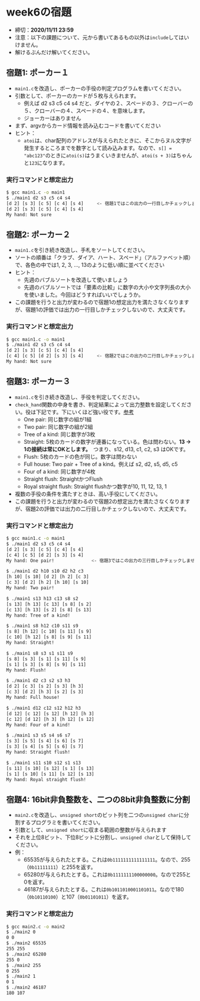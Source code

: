 # week6の宿題

- 締切：**2020/11/11 23:59**
- 注意：以下の課題について、元から書いてあるもの以外は`include`してはいけません。
- 解けるぶんだけ解いてください。

## 宿題1: ポーカー１
- `main1.c`を改造し、ポーカーの手役の判定プログラムを書いてください。
- 引数として、ポーカーのカードが５枚与えられます。
    - 例えば d2 s3 c5 c4 s4 だと、ダイヤの２、スペードの３、クローバーの５、クローバーの４、スペードの４、を意味します。
    - ジョーカーはありません
- まず、argvからカード情報を読み込むコードを書いてください
- ヒント：
    - `atoi`は、char配列のアドレスが与えられたときに、そこからヌル文字が発生するところまでを数字として読み込みます。なので、`s[] = "abc123"`のときに`atoi(s)`はうまくいきませんが、`atoi(s + 3)`はちゃんと`123`になります。


### 実行コマンドと想定出力
```bash
$ gcc main1.c -o main1
$ ./main1 d2 s3 c5 c4 s4
[d 2] [s 3] [c 5] [c 4] [s 4]     <- 宿題1ではこの出力の一行目しかチェックしません
[d 2] [s 3] [c 5] [c 4] [s 4] 
My hand: Not sure
```

## 宿題2: ポーカー２
- `main1.c`を引き続き改造し、手札をソートしてください。
- ソートの順番は「クラブ、ダイア、ハート、スペード」（アルファベット順）で、各色の中では1, 2, 3, ..., 13のように低い順に並べてください
- ヒント：
    - 先週のバブルソートを改造して使いましょう
    - 先週のバブルソートでは「要素の比較」に数字の大小や文字列長の大小を使いました。今回はどうすればいいでしょうか。
- この課題を行うと出力が変わるので宿題1の想定出力を満たさなくなりますが、宿題1の評価では出力の一行目しかチェックしないので、大丈夫です。

### 実行コマンドと想定出力
```bash
$ gcc main1.c -o main1
$ ./main1 d2 s3 c5 c4 s4
[d 2] [s 3] [c 5] [c 4] [s 4]     
[c 4] [c 5] [d 2] [s 3] [s 4]     <- 宿題2ではこの出力の二行目しかチェックしません
My hand: Not sure
```

## 宿題3: ポーカー３
- `main1.c`を引き続き改造し、手役を判定してください。
- `check_hand`関数の中身を書き、判定結果によって出力整数を設定してください。役は下記です。下にいくほど強い役です。[参考](https://ja.wikipedia.org/wiki/%E3%83%9D%E3%83%BC%E3%82%AB%E3%83%BC%E3%83%BB%E3%83%8F%E3%83%B3%E3%83%89%E3%81%AE%E4%B8%80%E8%A6%A7)
    - One pair: 同じ数字の組が1組
    - Two pair: 同じ数字の組が2組
    - Tree of a kind: 同じ数字が3枚
    - Straight: 5枚のカードの数字が連番になっている。色は問わない。**13 -> 1の接続は常にOKとします。**　つまり、s12, d13, c1, c2, s3 はOKです。
    - Flush: 5枚のカードの色が同じ。数字は問わない
    - Full house: Two pair + Tree of a kind。例えば s2, d2, s5, d5, c5
    - Four of a kind: 同じ数字が4枚
    - Straight flush: StraightかつFlush
    - Royal straight flush: Straight flushかつ数字が10, 11, 12, 13, 1
- 複数の手役の条件を満たすときは、高い手役にしてください。
- この課題を行うと出力が変わるので宿題2の想定出力を満たさなくなりますが、宿題2の評価では出力の二行目しかチェックしないので、大丈夫です。

### 実行コマンドと想定出力
```bash
$ gcc main1.c -o main1
$ ./main1 d2 s3 c5 c4 s4
[d 2] [s 3] [c 5] [c 4] [s 4]     
[c 4] [c 5] [d 2] [s 3] [s 4]     
My hand: One pair!              <- 宿題3ではこの出力の三行目しかチェックしません

$ ./main1 d2 h10 s10 d2 h2 c3
[h 10] [s 10] [d 2] [h 2] [c 3] 
[c 3] [d 2] [h 2] [h 10] [s 10] 
My hand: Two pair!        

$ ./main1 s13 h13 c13 s8 s2
[s 13] [h 13] [c 13] [s 8] [s 2] 
[c 13] [h 13] [s 2] [s 8] [s 13] 
My hand: Tree of a kind!

$ ./main1 s8 h12 c10 s11 s9
[s 8] [h 12] [c 10] [s 11] [s 9] 
[c 10] [h 12] [s 8] [s 9] [s 11] 
My hand: Straight!

$ ./main1 s8 s3 s1 s11 s9
[s 8] [s 3] [s 1] [s 11] [s 9] 
[s 1] [s 3] [s 8] [s 9] [s 11] 
My hand: Flush!

$ ./main1 d2 c3 s2 s3 h3
[d 2] [c 3] [s 2] [s 3] [h 3] 
[c 3] [d 2] [h 3] [s 2] [s 3] 
My hand: Full house!

$ ./main1 d12 c12 s12 h12 h3
[d 12] [c 12] [s 12] [h 12] [h 3] 
[c 12] [d 12] [h 3] [h 12] [s 12] 
My hand: Four of a kind!

$ ./main1 s3 s5 s4 s6 s7
[s 3] [s 5] [s 4] [s 6] [s 7] 
[s 3] [s 4] [s 5] [s 6] [s 7] 
My hand: Straight flush!

$ ./main1 s11 s10 s12 s1 s13
[s 11] [s 10] [s 12] [s 1] [s 13] 
[s 1] [s 10] [s 11] [s 12] [s 13] 
My hand: Royal straight flush!
```



## 宿題4: 16bit非負整数を、二つの8bit非負整数に分割

- `main2.c`を改造し、`unsigned short`のビット列を二つの`unsigned char`に分割するプログラミを書いてください。
- 引数として、`unsigned short`に収まる範囲の整数が与えられます
- それを上位8ビット、下位8ビットに分割し、`unsigned char`として保持してください。
- 例：
    - 65535が与えられたとする。これは`0b1111111111111111`。なので、255（`0b11111111`）と255を返す。
    - 65280が与えられたとする。これは`0b1111111100000000`。なので255と0を返す。
    - 46187が与えられたとする。これは`0b1011010001101011`。なので180（`0b10110100`）と107（`0b01101011`）を返す。

### 実行コマンドと想定出力
```bash
$ gcc main2.c -o main2
$ ./main2 0
0 0 
$ ./main2 65535
255 255
$ ./main2 65280
255 0 
$ ./main2 255
0 255 
$ ./main2 1
0 1
$ ./main2 46187
180 107 
```
